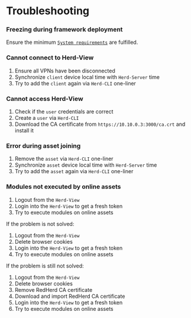 <h1>Troubleshooting</h1>

### Freezing during framework deployment

Ensure the minimum [`System requirements`](https://redherd.readthedocs.io/en/latest/getting-started/setup/) are fulfilled.


### Cannot connect to Herd-View

1. Ensure all VPNs have been disconnected
2. Synchronize `client` device local time with `Herd-Server` time
3. Try to add the `client` again via `Herd-CLI` one-liner


### Cannot access Herd-View

1. Check if the `user` credentials are correct
2. Create a `user` via `Herd-CLI`
3. Download the CA certificate from `https://10.10.0.3:3000/ca.crt` and install it


### Error during asset joining

1. Remove the `asset` via `Herd-CLI` one-liner
2. Synchronize `asset` device local time with `Herd-Server` time
3. Try to add the `asset` again via `Herd-CLI` one-liner


### Modules not executed by online assets

1. Logout from the `Herd-View`
2. Login into the `Herd-View` to get a fresh token
3. Try to execute modules on online assets

If the problem is not solved:

1. Logout from the `Herd-View`
2. Delete browser cookies
3. Login into the `Herd-View` to get a fresh token
4. Try to execute modules on online assets

If the problem is still not solved:

1. Logout from the `Herd-View`
2. Delete browser cookies
3. Remove RedHerd CA certificate
4. Download and import RedHerd CA certificate
5. Login into the `Herd-View` to get a fresh token
6. Try to execute modules on online assets